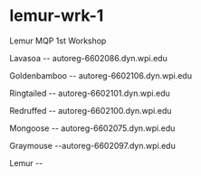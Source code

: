 # lemur-wrk-1
Lemur MQP 1st Workshop

Lavasoa -- autoreg-6602086.dyn.wpi.edu

Goldenbamboo -- autoreg-6602106.dyn.wpi.edu

Ringtailed -- autoreg-6602101.dyn.wpi.edu

Redruffed -- autoreg-6602100.dyn.wpi.edu

Mongoose -- autoreg-6602075.dyn.wpi.edu

Graymouse --autoreg-6602097.dyn.wpi.edu

Lemur -- 






